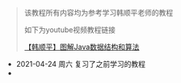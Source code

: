 > 该教程所有内容均为参考学习韩顺平老师的教程
>
> 如下为youtube视频教程链接
>
> [【韩顺平】图解Java数据结构和算法](https://www.youtube.com/watch?v=BVtO_Oi3VMc&list=PLmOn9nNkQxJFvyhDYx0ya4F75uTtUHA_f)



* 2021-04-24 周六 复习了之前学习的教程
* 